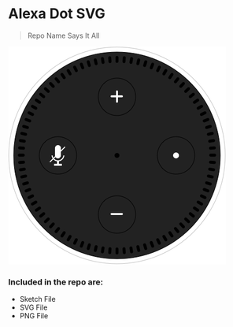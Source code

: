 # Alexa Dot SVG
> Repo Name Says It All

![Alexa Dot SVG][dot]

[dot]: AlexaDotSVG.png "Alexa Dot"


### Included in the repo are:
* Sketch File
* SVG File
* PNG File